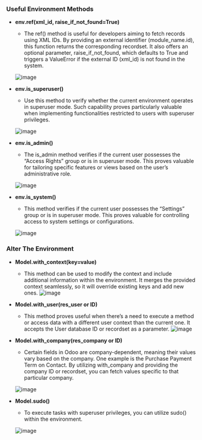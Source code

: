 ### Useful Environment Methods
- **env.ref(xml_id, raise_if_not_found=True)**
  - The ref() method is useful for developers aiming to fetch records using XML IDs. By providing an external identifier (module_name.id), this function returns the corresponding recordset. It also offers an optional parameter, raise_if_not_found, which defaults to True and triggers a ValueError if the external ID (xml_id) is not found in the system.
    
  ![image](https://github.com/user-attachments/assets/da7a7bac-ce1c-47d6-b72d-099959372935)
- **env.is_superuser()**
  - Use this method to verify whether the current environment operates in superuser mode. Such capability proves particularly valuable when implementing functionalities restricted to users with superuser privileges.
    
  ![image](https://github.com/user-attachments/assets/0346c1ce-5e83-485e-8d9e-3dba708d04bd)

- **env.is_admin()**
  - The is_admin method verifies if the current user possesses the “Access Rights” group or is in superuser mode. This proves valuable for tailoring specific features or views based on the user’s administrative role.

  ![image](https://github.com/user-attachments/assets/9494638b-217f-4cfd-a7fb-145ecb12d25a)

- **env.is_system()**
  - This method verifies if the current user possesses the “Settings” group or is in superuser mode. This proves valuable for controlling access to system settings or configurations.

  ![image](https://github.com/user-attachments/assets/5b82ed12-79fd-4532-91b5-faba8995d772)

### Alter The Environment
- **Model.with_context(key=value)**
   - This method can be used to modify the context and include additional information within the environment. It merges the provided context seamlessly, so it will override existing keys and add new ones.
   ![image](https://github.com/user-attachments/assets/862c2608-d4d1-4de5-b363-f49841eef5c9)

- **Model.with_user(res_user or ID)**
  - This method proves useful when there’s a need to execute a method or access data with a different user context than the current one. It accepts the User database ID or recordset as a parameter.
  ![image](https://github.com/user-attachments/assets/e56ddd9e-59f0-4dcd-83f0-2ce262bcc679)

- **Model.with_company(res_company or ID)**
   - Certain fields in Odoo are company-dependent, meaning their values vary based on the company. One example is the Purchase Payment Term on Contact. By utilizing with_company and providing the company ID or recordset, you can fetch values specific to that particular company.

   ![image](https://github.com/user-attachments/assets/9e0ae494-962a-4af2-aeea-dbc843ce12fd)

- **Model.sudo()**
  - To execute tasks with superuser privileges, you can utilize sudo() within the environment.

  ![image](https://github.com/user-attachments/assets/a4e53e00-eede-4db1-9e1e-e5eb01dcfbe3)

  







